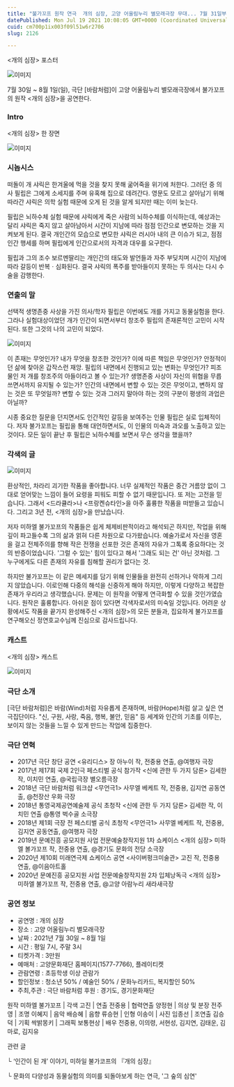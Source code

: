 ```yaml
---
title: "불가꼬프 원작 연극  개의 심장, 고양 어울림누리 별모래극장 무대... 7월 31일부터 8월 1일까지"
datePublished: Mon Jul 19 2021 10:08:05 GMT+0000 (Coordinated Universal Time)
cuid: cm700p1ix003f09l51w6r2706
slug: 2126

---
```



<개의 심장> 포스터

![이미지](https://cdn.hashnode.com/res/hashnode/image/upload/v1739250244313/dcd3c57a-e8f1-4bd2-be33-8282e4498030.jpeg)

7월 30일 ~ 8월 1일(일), 극단 [바람처럼]이 고양 어울림누리 별모래극장에서 불가꼬프의 원작 <개의 심장>을 공연한다.

### Intro

<개의 심장> 한 장면

![이미지](https://cdn.hashnode.com/res/hashnode/image/upload/v1739250246651/33f3e781-a83d-4430-acf0-4161acde71aa.png)

### 시놉시스

떠돌이 개 샤릭은 한겨울에 먹을 것을 찾지 못해 굶어죽을 위기에 처한다. 그러던 중 의사 필립은 그에게 소세지를 주며 유혹해 집으로 데려간다. 영문도 모르고 살아남기 위해 따라간 샤릭은 의학 실험 때문에 오게 된 것을 알게 되지만 때는 이미 늦는다.

필립은 뇌하수체 실험 때문에 샤릭에게 죽은 사람의 뇌하수체를 이식하는데, 예상과는 달리 샤릭은 죽지 않고 살아남아서 시간이 지남에 따라 점점 인간으로 변모하는 것을 지켜보게 된다. 결국 개인간의 모습으로 변모한 샤릭은 러시아 내의 큰 이슈가 되고, 점점 인간 행세를 하며 필립에게 인간으로서의 자격과 대우를 요구한다.

필립과 그의 조수 보르멘딸리는 개인간의 태도와 발언들과 자주 부딪치며 시간이 지남에 따라 갈등이 반복ㆍ심화된다. 결국 샤릭의 폭주를 받아들이지 못하는 두 의사는 다시 수술을 감행한다.

### 연출의 말

선택적 생명존중 사상을 가진 의사/학자 필립은 이번에도 개를 가지고 동물실험을 한다. 그라나 실험대상이었던 개가 인간이 되면서부터 창조주 필립의 존재론적인 고민이 시작된다. 또한 그것의 나의 고민이 되었다.

![이미지](https://cdn.hashnode.com/res/hashnode/image/upload/v1739250248956/4500be00-32fa-4611-8ae0-2b0067827723.png)

이 존재는 무엇인가? 내가 무엇을 창조한 것인가? 이에 따른 책임은 무엇인가? 안정적이던 삶에 찾아온 갑작스런 재앙. 필립의 내면에서 진행되고 있는 변화는 무엇인가? 피조물인 저 개를 창조주의 아들이라고 볼 수 있는가? 생명존중 사상이 자신의 위협을 무릅쓰면서까지 유지될 수 있는가? 인간의 내면에서 변할 수 있는 것은 무엇이고, 변하지 않는 것은 또 무엇일까? 변할 수 있는 것과 그러지 말아야 하는 것의 구분이 평생의 과업은 아닐까?

시종 중요한 질문을 던지면서도 인간적인 갈등을 보여주는 인물 필립은 실로 입체적이다. 저자 불가꼬프는 필립을 통해 대언하면서도, 이 인물의 미숙과 과오를 노출하고 있는 것이다. 모든 일이 끝난 후 필립은 뇌하수체를 보면서 무슨 생각을 했을까?

### 각색의 글

![이미지](https://cdn.hashnode.com/res/hashnode/image/upload/v1739250250721/824870a2-6ee0-4c95-b9f8-7af8c7cf6540.jpeg)

환상적인, 차라리 괴기한 작품을 좋아합니다. 너무 실제적인 작품은 중간 거름앙 없이 그대로 얻어맞는 느낌이 들어 요령을 피워도 피할 수 없기 때문입니다. 또 저는 고전을 믿습니다. 그래서 <드라큘라>나 <프랑켄슈타인>을 아주 훌륭한 작품을 떠받들고 있습니다. 그리고 3년 전, <개의 심장>을 만났습니다.

저자 미하엘 불가꼬프의 작품들은 쉽게 체제비판적이라고 해석되곤 하지만, 작업을 위해 깊이 파고들수록 그의 삶과 얽혀 다른 차원으로 다가왔습니다. 예술가로서 자신을 영혼을 걸고 전체주의를 향해 작은 전쟁을 선포한 것은 존재의 자유가 그톡록 중요하다는 것의 반증이었습니다. '그럴 수 있는' 힘이 있다고 해서 '그래도 되는 건' 아닌 것처럼. 그 누구에게도 다른 존재의 자유를 침해할 권리가 없다는 것.

하지만 불가꼬프는 이 같은 메세지를 담기 위해 인물들을 완전히 선하거나 악하게 그리지 않았습니다. 이로인해 다중의 해석을 신중하게 해야 하지만, 이렇게 다양하고 복잡한 존재가 우리라고 생각했습니다. 문제는 이 원작을 어떻게 연극화할 수 있을 것인가였습니다. 원작은 훌륭합니다. 아쉬운 점이 있다면 각색자로서의 미숙일 것입니다. 어려운 상황에서도 작품을 끝가지 완성해주신 <개의 심장>의 모든 분들과, 집요하게 불가꼬프를 연구해오신 정연호교수님께 진심으로 감사드립니다.

### 캐스트

<개의 심장> 캐스트

![이미지](https://cdn.hashnode.com/res/hashnode/image/upload/v1739250252890/440e47ad-f130-41ba-9bf6-35191ca93b49.png)

### 극단 소개

[극단 바람처럼]은 바람(Wind)처럼 자유롭게 존재하며, 바람(Hope)처럼 살고 싶은 연극집단이다. "신, 구원, 사랑, 죽음, 행복, 불안, 믿음" 등 세계와 인간의 기초를 이루는, 보이지 않는 것들을 느낄 수 있게 만드는 작업에 집중한다.

### 극단 연혁

- 2017년 극단 창단 공연 <유리디스> 장 아누이 작, 전중용 연출, @여행자 극장
- 2017년 제17회 국제 2인극 페스티벌 공식 참가작 <신에 관한 두 가지 담론> 김세한 작, 이치민 연출, @국립극장 별오름극장
- 2018년 극단 바람처럼 워크샵 <무언극1> 사무엘 베케트 작, 전중용, 김지연 공동연출, @천장산 우화 극장
- 2018년 통영국제공연예술제 공식 초청작 <신에 관한 두 가지 담론> 김세한 작, 이치민 연출 @통영 벅수골 소극장
- 2018년 제1회 극장 전 페스티벌 공식 초청작 <무언극1> 사무엘 베케트 작, 전중용, 김지연 공동연출, @여행자 극장
- 2019년 문예진흥 공모지원 사업 전문예술창작지원 1차 쇼케이스 <개의 심장> 미하엘 볼가꼬프 작, 전중용 연출, @경기도 문화의 전당 소극장
- 2020년 제10회 미래연극제 쇼케이스 공연 <사이버펑크미술관> 고진 작, 전중용 연출, @이음아트홀
- 2020년 문예진흥 공모지원 사업 전문예술창작지원 2차 입체낭독극 <개의 심장> 미하엘 불가꼬프 작, 전중용 연출, @고양 아람누리 새라새극장

### 공연 정보

- 공연명 : 개의 심장
- 장소 : 고양 어울림누리 별모래극장
- 날짜 : 2021년 7월 30일 ~ 8월 1일
- 시간 : 평일 7시, 주말 3시
- 티켓가격 : 3만원
- 예매처 : 고양문화재단 홈페이지(1577-7766), 플레이티켓
- 관람연령 : 초등학생 이상 관람가
- 할인정보 : 청소년 50% / 예술인 50% / 문화누리카드, 복지할인 50%
- 주최,주관 : 극단 바람처럼 후원 : 경기도, 경기문화재단

원작 미하엘 불가꼬프 | 각색 고진 | 연출 전중용 | 협력연출 양정현 | 의상 및 분장 전주영 | 조명 이혜지 | 음악 배승혜 | 음향 류승현 | 인형 이송이 | 사진 임종선 | 조연출 김승덕 | 기획 싹밝몽키 | 그래픽 보통현상 | 배우 전중용, 이의령, 서현성, 김지연, 김태운, 김마로, 김지유

관련 글

└ ‘인간이 된 개’ 이야기, 미하일 불가코프의 『개의 심장』

└ 문화의 다양성과 동물실험의 의미를 되돌아보게 하는 연극, '그 숲의 심연'
